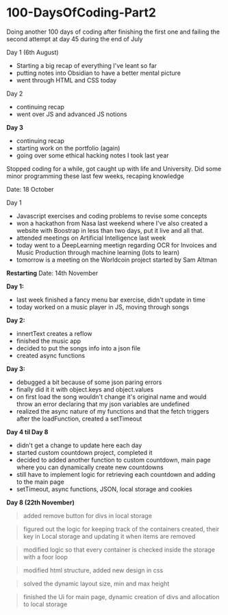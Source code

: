 # 100-DaysOfCoding-Part2
Doing another 100 days of coding after finishing the first one and failing the second attempt at day 45 during the end of July

Day 1 (6th August)
- Starting a big recap of everything I've leant so far
- putting notes into Obsidian to have a better mental picture 
- went through HTML and CSS today

Day 2
- continuing recap
- went over JS and advanced JS notions

**Day 3**
- continuing recap
- starting work on the portfolio (again)
- going over some ethical hacking notes I took last year

Stopped coding for a while, got caught up with life and University. Did some minor programming these last few weeks, recaping knowledge

Date: 18 October

Day 1
- Javascript exercises and coding problems to revise some concepts
- won a hackathon from Nasa last weekend where I've also created a website with Boostrap in less than two days, put it live and all that.
- attended meetings on Artificial Intelligence last week
- today went to a DeepLearning meetign regarding OCR for Invoices and Music Production through machine learning (lots to learn)
- tomorrow is a meeting on the Worldcoin project started by Sam Altman

**Restarting**
Date: 14th November

**Day 1:**
- last week finished a fancy menu bar exercise, didn't update in time
- today worked on a music player in JS, moving through songs

**Day 2:** 
- innertText creates a reflow
- finished the music app
- decided to put the songs info into a json file
- created async functions

**Day 3:**
- debugged a bit because of some json paring errors
- finally did it it with object.keys and object.values
- on first load the song wouldn't change it's original name and would throw an error declaring that my json variables are undefined
- realized the async nature of my functions and that the fetch triggers after the loadFunction, created a setTimeout

**Day 4 til Day 8**
- didn't get a change to update here each day
- started custom countdown project, completed it 
- decided to added another function to custom countdown, main page where you can dynamically create new countdowns
- still have to implement logic for retrieving each countdown and adding to the main page
- setTimeout, async functions, JSON, local storage and cookies

**Day 8 (22th November)**
> added remove button for divs in local storage

> figured out the logic for keeping track of the containers created, their key in Local storage and updating it when items are removed

> modified logic so that every container is checked inside the storage with a foor loop

> modified html structure, added new design in css

> solved the dynamic layout size, min and max height

> finished the Ui for main page, dynamic creation of divs and allocation to local storage



